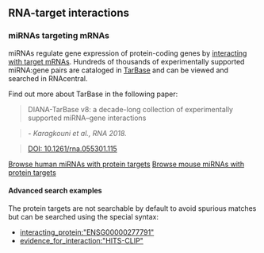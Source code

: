 
## <i class="fa fa-bullseye"></i> RNA-target interactions

### miRNAs targeting mRNAs


miRNAs regulate gene expression of protein-coding genes by [interacting with
target mRNAs](https://doi.org/10.1016/j.cell.2018.03.006). Hundreds of
thousands of experimentally supported miRNA:gene pairs  are cataloged in
[TarBase](/expert-database/tarbase) and can be viewed and searched in
RNAcentral.

Find out more about TarBase in the following paper:

> DIANA-TarBase v8: a decade-long collection of experimentally supported miRNA–gene interactions

> *- Karagkouni et al., RNA 2018.*

> [DOI: 10.1261/rna.055301.115](https://doi.org/10.1093/nar/gkx1141)

<a class="btn btn-primary" href='/search?q=has_interacting_proteins:"True"%20AND%20TAXONOMY:"9606"'>Browse human miRNAs with protein targets</a>
<a class="btn btn-primary" href='/search?q=has_interacting_proteins:"True"%20AND%20TAXONOMY:"10090"'>Browse mouse miRNAs with protein targets</a>

#### Advanced search examples

The protein targets are not searchable by default to avoid spurious matches
but can be searched using the special syntax:

- [interacting_protein:"ENSG00000277791"](/search?q=interacting_protein:"ENSG00000277791")
- [evidence_for_interaction:"HITS-CLIP"](/search?q=evidence_for_interaction:"hits-clip")

